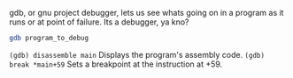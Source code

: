 gdb, or gnu project debugger, lets us see whats going on in a program as it runs or at point of failure.
Its a debugger, ya kno?
```bash
gdb program_to_debug
```
`(gdb) disassemble main` Displays the program's assembly code.
`(gdb) break *main+59`  Sets a breakpoint at the instruction at +59.
